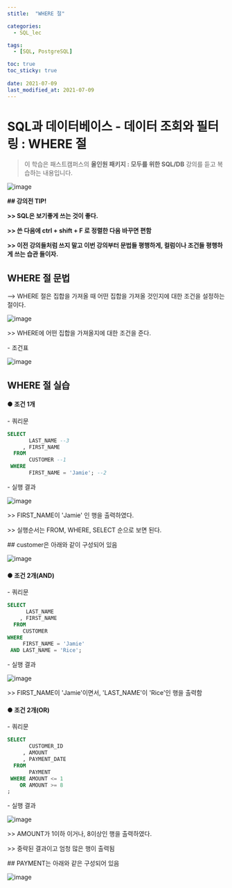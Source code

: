 ```yaml
---
stitle:  "WHERE 절"

categories:
  - SQL_lec

tags:
  - [SQL, PostgreSQL]

toc: true
toc_sticky: true
 
date: 2021-07-09
last_modified_at: 2021-07-09
---
```


# SQL과 데이터베이스 - 데이터 조회와 필터링 : WHERE 절

> 이 학습은 패스트캠퍼스의 **올인원 패키지 : 모두를 위한 SQL/DB** 강의를 듣고 복습하는 내용입니다.

![image](https://user-images.githubusercontent.com/80219821/125055728-7b40b100-e0e2-11eb-9b20-80f7b11a5085.png)





**## 강의전 TIP!**

**>> SQL은 보기좋게 쓰는 것이 좋다.**

**>> 쓴 다음에 ctrl + shift + F 로 정렬한 다음 바꾸면 편함**

**>> 이전 강의들처럼 쓰지 말고 이번 강의부터 문법들 평행하게, 컬럼이나 조건들 평행하게 쓰는 습관 들이자.**



## WHERE 절 문법

--> WHERE 절은 집합을 가져올 때 어떤 집합을 가져올 것인지에 대한 조건을 설정하는 절이다.

![image](https://user-images.githubusercontent.com/80219821/125055741-7f6cce80-e0e2-11eb-80d9-694614268bfe.png)



\>> WHERE에 어떤 집합을 가져올지에 대한 조건을 준다.



\- 조건표

![image](https://user-images.githubusercontent.com/80219821/125055753-81cf2880-e0e2-11eb-99f4-e966aa859cf1.png)





## WHERE 절 실습



#### ● 조건 1개



\- 쿼리문

```SQL
SELECT
       LAST_NAME --3
     , FIRST_NAME
  FROM
       CUSTOMER --1
 WHERE
       FIRST_NAME = 'Jamie'; --2
```

\- 실행 결과

![image](https://user-images.githubusercontent.com/80219821/125055804-8f84ae00-e0e2-11eb-914c-006a47e74d2e.png)



\>> FIRST_NAME이 'Jamie' 인 행을 출력하였다.

\>> 실행순서는 FROM, WHERE, SELECT 순으로 보면 된다.

\## customer은 아래와 같이 구성되어 있음

![image](https://user-images.githubusercontent.com/80219821/125055818-914e7180-e0e2-11eb-8544-4d1724abc88b.png)



#### ● 조건 2개(AND)



\- 쿼리문

```SQL
SELECT
	  LAST_NAME
	, FIRST_NAME
  FROM
	 CUSTOMER
WHERE
  	 FIRST_NAME = 'Jamie'
 AND LAST_NAME = 'Rice';
```

\- 실행 결과

![image](https://user-images.githubusercontent.com/80219821/125055825-93b0cb80-e0e2-11eb-8d95-3b4c1bc2cffe.png)



\>> FIRST_NAME이 'Jamie'이면서, 'LAST_NAME'이 'Rice'인 행을 출력함

#### ● 조건 2개(OR)




\- 쿼리문

```SQL
SELECT
	   CUSTOMER_ID
	 , AMOUNT
	 , PAYMENT_DATE
  FROM
	   PAYMENT
 WHERE AMOUNT <= 1
	OR AMOUNT >= 8
;
```

\- 실행 결과

![image](https://user-images.githubusercontent.com/80219821/125055830-96132580-e0e2-11eb-983d-4ae75c602856.png)



\>> AMOUNT가 1이하 이거나, 8이상인 행을 출력하였다.

\>> 중략된 결과이고 엄청 많은 행이 출력됨

\## PAYMENT는 아래와 같은 구성되어 있음

![image](https://user-images.githubusercontent.com/80219821/125055835-97dce900-e0e2-11eb-97ab-50fbc9591681.png)



